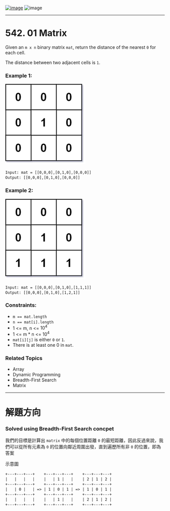 [![image](https://img.shields.io/badge/Leetcode-Link-blue?logo=leetcode)](https://leetcode.com/problems/01-matrix/)
![image](https://img.shields.io/badge/Difficulty-Medium-yellow)

---

# 542. 01 Matrix

Given an `m x n` binary matrix `mat`, return the distance of the nearest `0` for each cell.

The distance between two adjacent cells is `1`.

### Example 1:

![image](./image/01-1-grid.jpeg)

```
Input: mat = [[0,0,0],[0,1,0],[0,0,0]]
Output: [[0,0,0],[0,1,0],[0,0,0]]
```

### Example 2:

![image](./image/01-2-grid.jpeg)

```
Input: mat = [[0,0,0],[0,1,0],[1,1,1]]
Output: [[0,0,0],[0,1,0],[1,2,1]]
```

### Constraints:

- `m == mat.length`
- `n == mat[i].length`
- 1 <= m, n <= $10^4$
- 1 <= m * n <= $10^4$
- `mat[i][j]` is either `0` or `1`.
- There is at least one 0 in `mat`.

### Related Topics

- Array
- Dynamic Programming
- Breadth-First Search
- Matrix
  
---

# 解題方向

### Solved using Breadth-First Search concpet

我們的目標是計算出 `matrix` 中的每個位置距離 `0` 的最短距離，因此反過來說，我們可以從所有元素為 `0` 的位置向鄰近周圍出發，直到遍歷所有非 `0` 的位置，即為答案

示意圖

```
+---+---+---+    +---+---+---+    +---+---+---+
|   |   |   |    |   | 1 |   |    | 2 | 1 | 2 |
+---+---+---+    +---+---+---+    +---+---+---+
|   | 0 |   | => | 1 | 0 | 1 | => | 1 | 0 | 1 |
+---+---+---+    +---+---+---+    +---+---+---+
|   |   |   |    |   | 1 |   |    | 2 | 1 | 2 |
+---+---+---+    +---+---+---+    +---+---+---+
```
